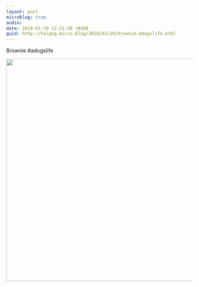 ```yaml
---
layout: post
microblog: true
audio: 
date: 2018-01-29 12:21:30 +0100
guid: http://helgeg.micro.blog/2018/01/29/brownie-adogslife.html
---
```

Brownie #adogslife

<img src="http://helgeg.micro.blog/uploads/2018/35f9529181.jpg" width="600" height="600" />
